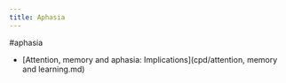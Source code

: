 ```yaml
---
title: Aphasia
---
```


#aphasia
- [Attention, memory and aphasia: Implications](cpd/attention, memory and learning.md)